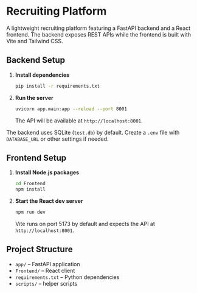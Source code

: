 # Recruiting Platform

A lightweight recruiting platform featuring a FastAPI backend and a React frontend. The backend exposes REST APIs while the frontend is built with Vite and Tailwind CSS.

## Backend Setup

1. **Install dependencies**
   ```bash
   pip install -r requirements.txt
   ```
2. **Run the server**
   ```bash
   uvicorn app.main:app --reload --port 8001
   ```
   The API will be available at `http://localhost:8001`.

The backend uses SQLite (`test.db`) by default. Create a `.env` file with `DATABASE_URL` or other settings if needed.

## Frontend Setup

1. **Install Node.js packages**
   ```bash
   cd Frontend
   npm install
   ```
2. **Start the React dev server**
   ```bash
   npm run dev
   ```
   Vite runs on port 5173 by default and expects the API at `http://localhost:8001`.

## Project Structure

- `app/` – FastAPI application
- `Frontend/` – React client
- `requirements.txt` – Python dependencies
- `scripts/` – helper scripts
